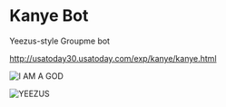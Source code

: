 Kanye Bot
==========

Yeezus-style Groupme bot

http://usatoday30.usatoday.com/exp/kanye/kanye.html

![I AM A GOD](http://www.thisisyourconscience.com/wp-content/uploads/2013/11/i_crazy_bizarre_lyrics_of_kanye_west_009_51c2c177684b1.jpg)

![YEEZUS](http://img.humorsharing.com/media/images/1306/i_crazy_bizarre_lyrics_of_kanye_west_001_51c2c16d6ac57.jpg)
